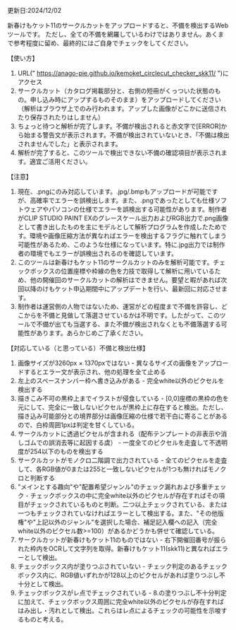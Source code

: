 更新日:2024/12/02

新春けもケット11のサークルカットをアップロードすると、不備を検出するWebツールです。
ただし、全ての不備を網羅しているわけではありません。あくまで参考程度に留め、最終的にはご自身でチェックをしてください。

【使い方】
1. URL(" https://anago-pie.github.io/kemoket_circlecut_checker_skk11/ ")にアクセス
2. サークルカット（カタログ掲載部分と、右側の短冊がくっついた状態のもの。申し込み時にアップするものそのまま）をアップロードしてください（解析はブラウザ上でのみ行われます。アップした画像がどこかに送信されたり保存されたりはしません）
3. ちょっと待つと解析が完了します。不備が検出されると赤文字で[ERROR]から始まる警告文が表示されます。不備が検出されていないとき、「不備は検出されませんでした」と表示されます。
4. 解析が完了すると、このツールで検出できない不備の確認項目が表示されます。適宜ご活用ください。

【注意】
1. 現在、.pngにのみ対応しています。.jpg/.bmpもアップロードが可能ですが、高確率でエラーを誤検出します。また、.pngであったとしても仕様ソフトウェアやパソコンの仕様でエラーを誤検出する可能性があります。制作者がCLIP STUDIO PAINT EXのグレースケール出力およびRGB出力で.png画像として書き出したものを主にモデルとして解析プログラムを作成したためです。環境や画像圧縮方法が異なればエラーを検出するフラグに触れてしまう可能性があるため、このような仕様になっています。特に.jpg出力では制作者の環境でもエラーが誤検出されるのを確認しています。
2. このツールは新春けもケット11のサークルカットのみを解析可能です。チェックボックスの位置座標や枠線の色を力技で取得して解析に用いているため、他の開催回のサークルカットの解析はできません。要望と暇があれば次回以降のけもケット申込期間中にアップデートを行い、最新回に対応させます。
3. 制作者は運営側の人物ではないため、運営がどの程度まで不備を許容し、どこからを不備と見做して落選させているかは不明です。したがって、このツールで不備が出ても当選する、また不備が検出されなくとも不備落選する可能性があります。あらかじめご了承ください。


【対応している（と思っている）不備と検出仕様】
1. 画像サイズが3260px × 1370pxではない - 異なるサイズの画像をアップロードするとエラー文が表示され、他の処理を全て止める
2. 左上のスペースナンバー枠へ書き込みがある - 完全white以外のピクセルを検出する
3. 描きこみ不可の黒枠上までイラストが侵食している - [0,0]座標の黒枠の色を元にして、完全に一致しないピクセルが黒枠上に存在すると検出。ただし、描き込み可能部分との境界部分は画像圧縮の仕様で若干白に寄ることがあるので、白枠周囲1pxは判定を甘くしている。
4. サークルカットに透過ピクセルが含まれる（配布テンプレートの非表示や消しゴムでの誤消去等に起因する虞） - 一度全てのピクセルを走査して不透明度が254以下のものを検出する
5. サークルカットがモノクロ二階調で出力されている - 全てのピクセルを走査して、各RGB値が0または255と一致しないピクセルが1つも無ければモノクロと判断する
6. "メインとする趣向"や"配置希望ジャンル"のチェック漏れおよび多重チェック - チェックボックスの中に完全white以外のピクセルが存在すればその項目がチェックされているものと判断。二つ以上チェックされている、または一つもチェックされていなければエラーとして検出する。また、"その他版権"や"上記以外のジャンル"を選択した場合、補足記入欄への記入（完全white以外のピクセル数>=100）があるかどうかも併せて確認している。
7. サークルカットが新春けもケット11のものではない - 右下開催回番号が振られた枠内をOCRして文字列を取得。新春けもケット11(skk11)と異なればエラーとして検出。
8. チェックボックス内が塗りつぶされていない - チェック判定のあるチェックボックス内に、RGB値いずれかが128以上のピクセルがあれば塗りつぶし不十分として検出。
9. チェックボックスがレ点でチェックされている - 8.の塗りつぶし不十分判定に加えて、チェックボックス周囲に完全white以外のピクセルが存在すればはみ出し・汚れとして検出。これらはレ点によるチェックの可能性を示唆するものと考える。
